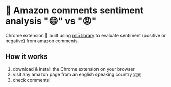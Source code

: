 # 💬 Amazon comments sentiment analysis  "😄" vs "😡"
Chrome extension 📌 built using [ml5 library](https://ml5js.org/) to evaluate sentiment (positive or negative) from amazon comments.

## How it works
1. download & install the Chrome extension on your browser
2. visit any amazon page from an english speaking country 🇬🇧
3. check comments!
